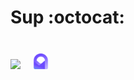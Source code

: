 <h1>Sup :octocat:<h1>
<p align='left'>
  <a href="https://linkedin.com/in/kacper-koźmiński-8b2079266" target="_blank"><img height="25" src="https://raw.githubusercontent.com/UjwalKandi/UjwalKandi/changes-to-readme/svg/linkedin-icon-2.svg"></a>&nbsp;&nbsp;
  <a href="mailto:kacper.kozminski1337@proton.me" target="_blank"><img height="25" src="https://github.com/ProtonMail/proton-bridge/blob/master/dist/raw/win%2Blin_icon_256x256.svg"></a>&nbsp;&nbsp;&nbsp;
</p>
 
